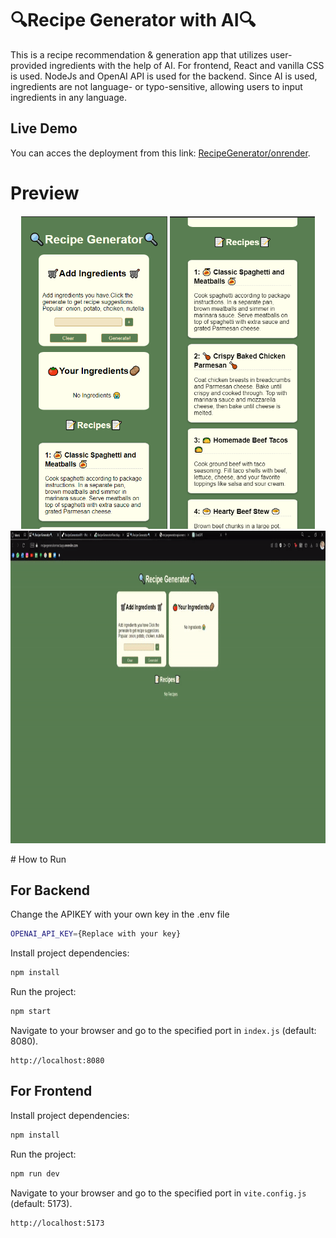 # 🔍Recipe Generator with AI🔍
This is a recipe recommendation & generation app that utilizes user-provided ingredients with the help of AI.  For frontend, React and vanilla CSS is used. NodeJs and OpenAI API is used for the backend. Since AI is used, ingredients are not language- or typo-sensitive, allowing users to input ingredients in any language.

## Live Demo
You can acces the deployment from this link: [RecipeGenerator/onrender](https://recipegeneratorreactapp.onrender.com).

# Preview 
<h4 align="center">


</h4>


<p align="center">
  <img src="Media/SS1.png" height= "500"> <img src="Media/SS3.png" height= "500">
  <img src="Media/RecipeAppGif.gif" height= "500">
</p>
# How to Run

## For Backend

Change the APIKEY with your own key in the .env file

```bash
OPENAI_API_KEY={Replace with your key}
```

Install project dependencies:
```bash
npm install
```
Run the project:
```bash
npm start
```
Navigate to your browser and go to the specified port in `index.js` (default: 8080).
```
http://localhost:8080
```


## For Frontend

Install project dependencies:
```bash
npm install
```
Run the project:
```bash
npm run dev
```
Navigate to your browser and go to the specified port in `vite.config.js` (default: 5173).
```
http://localhost:5173
```
